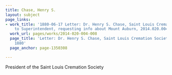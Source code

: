 ```yaml
---
title: Chase, Henry S.
layout: subject
page_links:
- work_title: '1880-06-17 Letter: Dr. Henry S. Chase, Saint Louis Cremation Society,
    to Superintendent, requesting info about Mount Auburn, 2014.020.004-008'
  work_url: pages/works/2014-020-004-008
  page_title: 'Letter: Dr. Henry S. Chase, Saint Louis Cremation Society, to Superintendent,
    1880'
  page_anchor: page-1350308

---
```

<p>President of the Saint Louis Cremation Society</p>